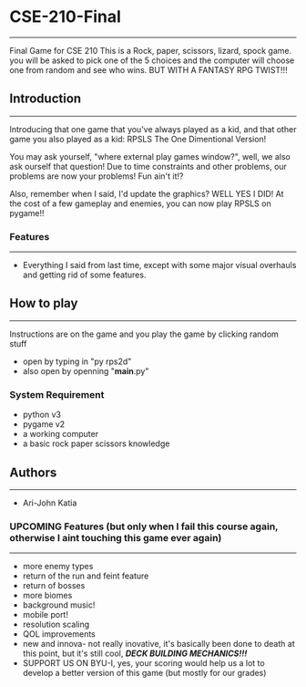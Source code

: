 # CSE-210-Final
---
Final Game for CSE 210
This is a Rock, paper, scissors, lizard, spock game. 
you will be asked to pick one of the 5 choices and the computer will choose one from random and see who wins.
BUT WITH A FANTASY RPG TWIST!!!

## Introduction
---
Introducing that one game that you've always played as a kid, and that other game you also played as a kid: RPSLS The One Dimentional Version!

You may ask yourself, "where external play games window?", well, we also ask ourself that question! Due to time constraints and other problems, our problems are now your problems! Fun ain't it!?

Also, remember when I said, I'd update the graphics? WELL YES I DID! At the cost of a few gameplay and enemies, you can now play RPSLS on pygame!!

### Features
---
+ Everything I said from last time, except with some major visual overhauls and getting rid of some features.

## How to play
---
Instructions are on the game and you play the game by clicking random stuff
+ open by typing in "py rps2d"
+ also open by openning "__main__.py"

### System Requirement
+ python v3
+ pygame v2
+ a working computer
+ a basic rock paper scissors knowledge

## Authors
---
+ Ari-John Katia

### UPCOMING Features (but only when I fail this course again, otherwise I aint touching this game ever again)
---
+ more enemy types
+ return of the run and feint feature
+ return of bosses
+ more biomes
+ background music!
+ mobile port!
+ resolution scaling
+ QOL improvements
+ new and innova- not really inovative, it's basically been done to death at this point, but it's still cool, <i><b>DECK BUILDING MECHANICS!!!</b></i>
+ SUPPORT US ON BYU-I, yes, your scoring would help us a lot to develop a better version of this game (but mostly for our grades)
